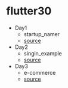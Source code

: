 # flutter30 

- Day1
  - startup_namer
  - [source](https://codelabs.developers.google.com/codelabs/first-flutter-app-pt1/#6)
- Day2
  - singin_example
  - [source](https://flutter.dev/docs/get-started/codelab-web#step-3-add-animation-for-sign-in-progress)
- Day3
  - e-commerce
  - [source](https://codelabs.developers.google.com/codelabs/mdc-101-flutter?hl=en&continue=https%3A%2F%2Fcodelabs.developers.google.com%2F%3Fcat%3Dflutter#5)